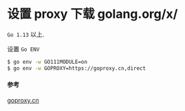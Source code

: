 设置 proxy 下载 golang.org/x/
==============================

`Go 1.13` 以上.

设置 `Go ENV`
```bash
$ go env -w GO111MODULE=on
$ go env -w GOPROXY=https://goproxy.cn,direct
```

#### 参考
[goproxy.cn](https://github.com/goproxy/goproxy.cn)
